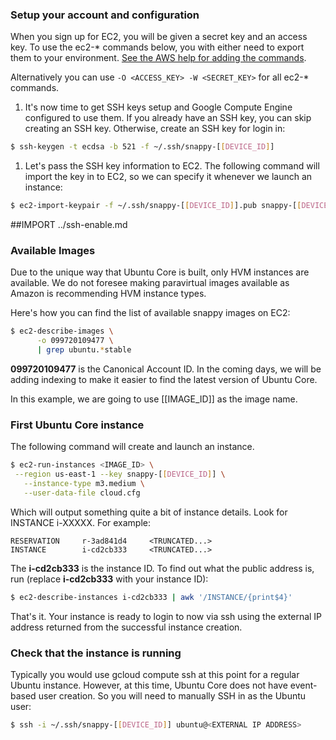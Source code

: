 ### Setup your account and configuration

When you sign up for EC2, you will be given a secret key and an access key. To use the ec2-* commands below, you with either need to export them to your environment. [See the AWS help for adding the commands](http://docs.aws.amazon.com/AWSEC2/latest/CommandLineReference/set-up-ec2-cli-linux.html).

Alternatively you can use `-O <ACCESS_KEY> -W <SECRET_KEY>` for all ec2-* commands.

1. It's now time to get SSH keys setup and Google Compute Engine configured to use them. If you already have an SSH key, you can
 skip creating an SSH key. Otherwise, create an SSH key for login in:
```sh
$ ssh-keygen -t ecdsa -b 521 -f ~/.ssh/snappy-[[DEVICE_ID]]
```

1. Let's pass the SSH key information to EC2. The following command will import the key in to EC2, so we can specify it
whenever we launch an instance:
```sh
$ ec2-import-keypair -f ~/.ssh/snappy-[[DEVICE_ID]].pub snappy-[[DEVICE_ID]]
```

##IMPORT ../ssh-enable.md

### Available Images
Due to the unique way that Ubuntu Core is built, only HVM instances are available. We do not foresee making paravirtual
images available as Amazon is recommending HVM instance types.

Here's how you can find the list of available snappy images on EC2:
```sh
$ ec2-describe-images \
      -o 099720109477 \
      | grep ubuntu.*stable
```

**099720109477** is the Canonical Account ID. In the coming days, we will be adding indexing to make it easier to find the latest version of Ubuntu Core.

In this example, we are going to use [[IMAGE_ID]] as the image name.

### First Ubuntu Core instance

 The following command will create and launch an instance.
 ```sh
 $ ec2-run-instances <IMAGE_ID> \
  --region us-east-1 --key snappy-[[DEVICE_ID]] \
	--instance-type m3.medium \
	--user-data-file cloud.cfg
```

Which will output something quite a bit of instance details. Look for INSTANCE i-XXXXX. For example:

```
RESERVATION     r-3ad841d4     <TRUNCATED...>
INSTANCE        i-cd2cb333     <TRUNCATED...>
```

The **i-cd2cb333** is the instance ID. To find out what the public address is, run (replace **i-cd2cb333** with your instance ID):

```sh
$ ec2-describe-instances i-cd2cb333 | awk '/INSTANCE/{print$4}'
```

That's it. Your instance is ready to login to now via ssh using the external IP address returned from the successful instance creation.

### Check that the instance is running

Typically you would use gcloud compute ssh <name> at this point for a regular Ubuntu instance. However, at this time,
Ubuntu Core does not have event-based user creation. So you will need to manually SSH in as the Ubuntu user:
```sh
$ ssh -i ~/.ssh/snappy-[[DEVICE_ID]] ubuntu@<EXTERNAL IP ADDRESS>
```
